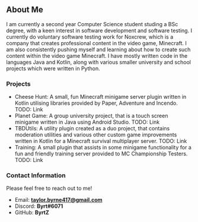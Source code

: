 ## About Me
I am currently a second year Computer Science student studing a BSc degree, with a keen interest in software development and software testing. I currently do voluntary software testing work for Noxcrew, which is a company that creates professional content in the video game, Minecraft. I am also consistently pushing myself and learning about how to create such content within the video game Minecraft. I have mostly written code in the languages Java and Kotlin, along with various smaller university and school projects which were written in Python. 


### Projects
- Cheese Hunt: A small, fun Minecraft minigame server plugin written in Kotlin utilising libraries provided by Paper, Adventure and Incendo. TODO: Link
- Planet Game: A group university project, that is a touch screen minigame written in Java using Android Studio. TODO: Link
- TBDUtils: A utility plugin created as a duo project, that contains moderation utilities and various other custom game improvements written in Kotlin for a Minecraft survival multiplayer server. TODO: Link
- Training: A small plugin that assists in some minigame functionality for a fun and friendly training server provided to MC Championship Testers. TODO: Link


### Contact Information
Please feel free to reach out to me!
- Email: **taylor.byrne417@gmail.com**
- Discord: **Byrt#6071**
- GitHub: **ByrtZ**
